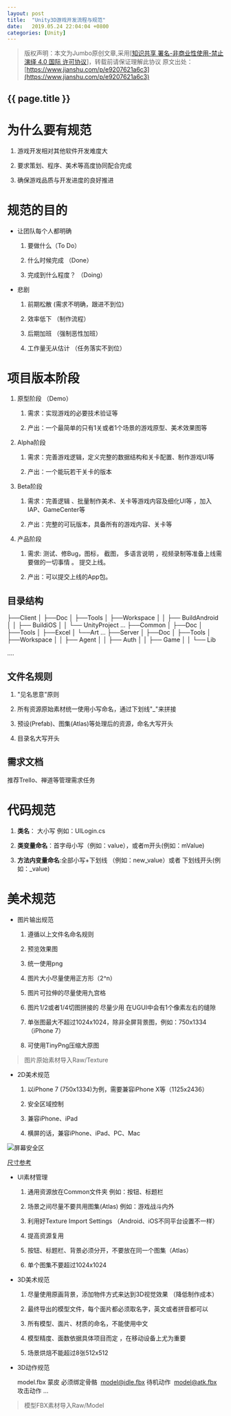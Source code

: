 ```yaml
---
layout: post
title:  "Unity3D游戏开发流程与规范"
date:   2019.05.24 22:04:04 +0800
categories: [Unity]
---
```


>版权声明：本文为Jumbo原创文章,采用[[知识共享 署名-非商业性使用-禁止演绎 4.0 国际 许可协议](https://links.jianshu.com/go?to=https%3A%2F%2Fcreativecommons.org%2Flicenses%2Fby-nc-nd%2F4.0%2Fdeed.zh)]，转载前请保证理解此协议
原文出处：[https://www.jianshu.com/p/e9207621a6c3](https://www.jianshu.com/p/e9207621a6c3)

## {{ page.title }}

# 为什么要有规范

1.  游戏开发相对其他软件开发难度大

2.  要求策划、程序、美术等高度协同配合完成

3.  确保游戏品质与开发进度的良好推进

# 规范的目的

*   让团队每个人都明确

    1.  要做什么（To Do）

    2.  什么时候完成 （Done）

    3.  完成到什么程度？ （Doing）

*   悲剧

    1.  前期松散 (需求不明确，跟进不到位)

    2.  效率低下 （制作流程）

    3.  后期加班 （强制恶性加班）

    4.  工作量无从估计 （任务落实不到位）

# 项目版本阶段

1.  原型阶段 （Demo）

    1.  需求：实现游戏的必要技术验证等

    2.  产出：一个最简单的只有1关或者1个场景的游戏原型、美术效果图等

2.  Alpha阶段

    1.  需求：完善游戏逻辑，定义完整的数据结构和关卡配置、制作游戏UI等

    2.  产出：一个能玩若干关卡的版本

3.  Beta阶段

    1.  需求：完善逻辑 、批量制作美术、关卡等游戏内容及细化UI等 ，加入IAP、GameCenter等

    2.  产出：完整的可玩版本，具备所有的游戏内容、关卡等

4.  产品阶段

    1.  需求: 测试、修Bug，图标， 截图， 多语言说明 ，视频录制等准备上线需要做的一切事情 。 提交上线。

    2.  产出：可以提交上线的App包。

## 目录结构

├──Client
│   ├──Doc
│   ├──Tools
│   ├──Workspace
│   │   ├── BuildAndroid
│   │   ├── BuildiOS
│   │   └── UnityProject
...
├──Common
│   ├──Doc
│   ├──Tools
│   ├──Excel
│   └──Art
...
├──Server
│   ├──Doc
│   ├──Tools
│   ├──Workspace
│   │   ├── Agent
│   │   ├── Auth
│   │   ├── Game
│   │    └── Lib

....

## 文件名规则

1.  "见名思意"原则

2.  所有资源原始素材统一使用小写命名，通过下划线"_"来拼接

3.  预设(Prefab)、图集(Atlas)等处理后的资源，命名大写开头

4.  目录名大写开头

## 需求文档

推荐Trello、禅道等管理需求任务

# 代码规范

1.  **类名**： 大小写 例如：UILogin.cs

2.  **类变量命名**：首字母小写（例如：value），或者m开头(例如：mValue)

3.  **方法内变量命名**:全部小写+下划线 （例如：new_value）或者 下划线开头(例如：_value)

# 美术规范

*   图片输出规范

    1.  遵循以上文件名命名规则

    2.  预览效果图

    3.  统一使用png

    4.  图片大小尽量使用正方形（2^n）

    5.  图片可拉伸的尽量使用九宫格

    6.  图片1/2或者1/4切图拼接的 尽量少用 在UGUI中会有1个像素左右的缝隙

    7.  单张图最大不超过1024x1024，除非全屏背景图，例如：750x1334（iPhone 7）

    8.  可使用TinyPng压缩大原图

> 图片原始素材导入Raw/Texture

*   2D美术规范

    1.  以iPhone 7 (750x1334)为例，需要兼容iPhone X等（1125x2436）

    2.  安全区域控制

    3.  兼容iPhone、iPad

    4.  横屏的话，兼容iPhone、iPad、PC、Mac

![屏幕安全区](http://upload-images.jianshu.io/upload_images/191918-811690c31190e2e2.png?imageMogr2/auto-orient/strip%7CimageView2/2/w/1240)

  [尺寸参考](http://www.tuyiyi.com/cc/)

*   UI素材管理

    1.  通用资源放在Common文件夹 例如：按钮、标题栏

    2.  场景之间尽量不要共用图集(Atlas) 例如：游戏战斗内外

    3.  利用好Texture Import Settings （Android、iOS不同平台设置不一样）

    4.  提高资源复用

    5.  按钮、标题栏、背景必须分开，不要放在同一个图集（Atlas）

    6.  单个图集不要超过1024x1024

*   3D美术规范

    1.  尽量使用原画背景，添加物件方式来达到3D视觉效果 （降低制作成本）

    2.  最终导出的模型文件，每个面片都必须取名字，英文或者拼音都可以

    3.  所有模型、面片、材质的命名，不能使用中文

    4.  模型精度、面数依据具体项目而定 ，在移动设备上尤为重要

    5.  场景烘焙不能超过8张512x512

*   3D动作规范

    model.fbx 蒙皮 必须绑定骨骼  ​  model@idle.fbx 待机动作  ​  model@atk.fbx 攻击动作  ...

> 模型FBX素材导入Raw/Model
